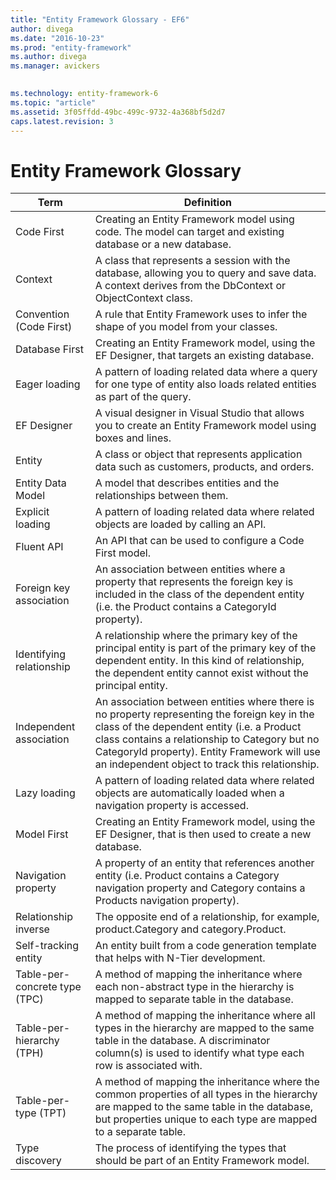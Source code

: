 ```yaml
---
title: "Entity Framework Glossary - EF6"
author: divega
ms.date: "2016-10-23"
ms.prod: "entity-framework"
ms.author: divega
ms.manager: avickers
 

ms.technology: entity-framework-6
ms.topic: "article"
ms.assetid: 3f05ffdd-49bc-499c-9732-4a368bf5d2d7
caps.latest.revision: 3
---
```

# Entity Framework Glossary
| Term | Definition |
| ---- | ---------- |
| Code First | Creating an Entity Framework model using code. The model can target and existing database or a new database. |
| Context | A class that represents a session with the database, allowing you to query and save data. A context derives from the DbContext or ObjectContext class. |
| Convention (Code First)	| A rule that Entity Framework uses to infer the shape of you model from your classes. |
| Database First | Creating an Entity Framework model, using the EF Designer, that targets an existing database. |
| Eager loading | A pattern of loading related data where a query for one type of entity also loads related entities as part of the query. |
| EF Designer | A visual designer in Visual Studio that allows you to create an Entity Framework model using boxes and lines. |
| Entity | A class or object that represents application data such as customers, products, and orders. |
| Entity Data Model | A model that describes entities and the relationships between them. |
| Explicit loading | A pattern of loading related data where related objects are loaded by calling an API. |
| Fluent API | An API that can be used to configure a Code First model. |
| Foreign key association | An association between entities where a property that represents the foreign key is included in the class of the dependent entity (i.e. the Product contains a CategoryId property). |
| Identifying relationship | A relationship where the primary key of the principal entity is part of the primary key of the dependent entity. In this kind of relationship, the dependent entity cannot exist without the principal entity. |
| Independent association | An association between entities where there is no property representing the foreign key in the class of the dependent entity (i.e. a Product class contains a relationship to Category but no CategoryId property). Entity Framework will use an independent object to track this relationship. |
| Lazy loading | A pattern of loading related data where related objects are automatically loaded when a navigation property is accessed. |
| Model First | 	Creating an Entity Framework model, using the EF Designer, that is then used to create a new database. |
| Navigation property | A property of an entity that references another entity (i.e. Product contains a Category navigation property and Category contains a Products navigation property). |
| Relationship inverse | The opposite end of a relationship, for example, product.Category and category.Product. |
| Self-tracking entity | An entity built from a code generation template that helps with N-Tier development. |
| Table-per-concrete type (TPC)	| A method of mapping the inheritance where each non-abstract type in the hierarchy is mapped to separate table in the database. |
| Table-per-hierarchy (TPH) | A method of mapping the inheritance where all types in the hierarchy are mapped to the same table in the database. A discriminator column(s) is used to identify what type each row is associated with. |
| Table-per-type (TPT) | A method of mapping the inheritance where the common properties of all types in the hierarchy are mapped to the same table in the database, but properties unique to each type are mapped to a separate table. |
| Type discovery | The process of identifying the types that should be part of an Entity Framework model. |
  